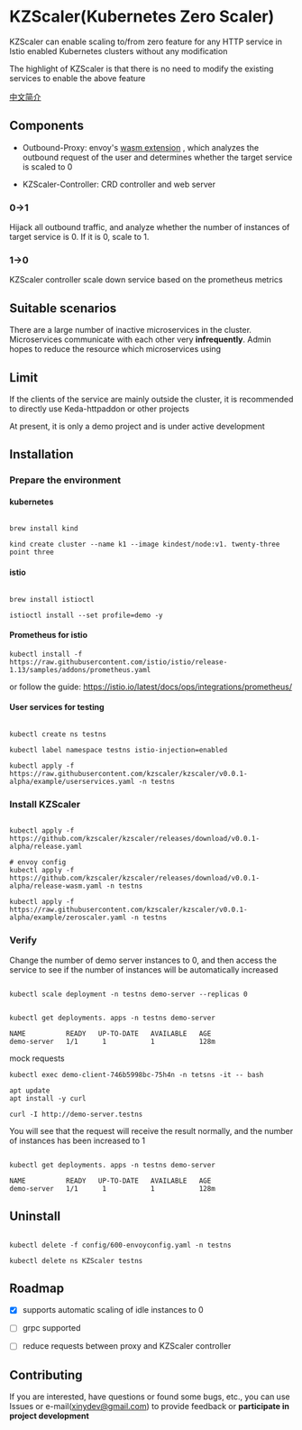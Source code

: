 # KZScaler(Kubernetes Zero Scaler)

KZScaler can enable scaling to/from zero feature for any HTTP service in Istio enabled Kubernetes clusters without any
modification

The highlight of KZScaler is that there is no need to modify the existing services to enable the above feature

[中文简介](README-CN.md)

## Components

* Outbound-Proxy:
  envoy's [wasm extension](https://www.envoyproxy.io/docs/envoy/latest/api-v3/extensions/filters/http/wasm/v3/wasm.proto)
  , which analyzes the outbound request of the user and determines whether the target service is scaled to 0

* KZScaler-Controller: CRD controller and web server

### 0->1

Hijack all outbound traffic, and analyze whether the number of instances of target service is 0. If it is 0, scale to 1.

### 1->0

KZScaler controller scale down service based on the prometheus metrics

## Suitable scenarios

There are a large number of inactive microservices in the cluster. Microservices communicate with each other very
**infrequently**. Admin hopes to reduce the resource which microservices using

## Limit

If the clients of the service are mainly outside the cluster, it is recommended to directly use Keda-httpaddon or other
projects

At present, it is only a demo project and is under active development

## Installation

### Prepare the environment

#### kubernetes

```shell

brew install kind

kind create cluster --name k1 --image kindest/node:v1. twenty-three point three

```

#### istio

```shell

brew install istioctl

istioctl install --set profile=demo -y

```

#### Prometheus for istio

```shell
kubectl install -f https://raw.githubusercontent.com/istio/istio/release-1.13/samples/addons/prometheus.yaml
```

or follow the guide: https://istio.io/latest/docs/ops/integrations/prometheus/

#### User services for testing

```shell

kubectl create ns testns

kubectl label namespace testns istio-injection=enabled

kubectl apply -f https://raw.githubusercontent.com/kzscaler/kzscaler/v0.0.1-alpha/example/userservices.yaml -n testns

```

### Install KZScaler

```shell

kubectl apply -f https://github.com/kzscaler/kzscaler/releases/download/v0.0.1-alpha/release.yaml

# envoy config
kubectl apply -f https://github.com/kzscaler/kzscaler/releases/download/v0.0.1-alpha/release-wasm.yaml -n testns

kubectl apply -f https://raw.githubusercontent.com/kzscaler/kzscaler/v0.0.1-alpha/example/zeroscaler.yaml -n testns

```

### Verify

Change the number of demo server instances to 0, and then access the service to see if the number of instances will be
automatically increased

```shell

kubectl scale deployment -n testns demo-server --replicas 0
```

```shell

kubectl get deployments. apps -n testns demo-server
```

```
NAME          READY   UP-TO-DATE   AVAILABLE   AGE
demo-server   1/1      1           1           128m
```

mock requests

```shell
kubectl exec demo-client-746b5998bc-75h4n -n tetsns -it -- bash

apt update
apt install -y curl

curl -I http://demo-server.testns
```

You will see that the request will receive the result normally, and the number of instances has been increased to 1

```shell

kubectl get deployments. apps -n testns demo-server

```

```
NAME          READY   UP-TO-DATE   AVAILABLE   AGE
demo-server   1/1      1           1           128m
```

## Uninstall

```shell

kubectl delete -f config/600-envoyconfig.yaml -n testns

kubectl delete ns KZScaler testns

```

## Roadmap

- [x] supports automatic scaling of idle instances to 0

- [ ] grpc supported

- [ ] reduce requests between proxy and KZScaler controller

## Contributing

If you are interested, have questions or found some bugs, etc., you can use Issues or e-mail(xinydev@gmail.com) to
provide feedback or **participate in project development**